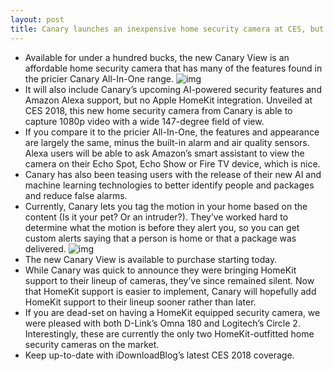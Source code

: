 ```yaml
---
layout: post
title: Canary launches an inexpensive home security camera at CES, but without HomeKit support
---
```

* Available for under a hundred bucks, the new Canary View is an affordable home security camera that has many of the features found in the pricier Canary All-In-One range.
![img](http://media.idownloadblog.com/wp-content/uploads/2018/01/Canary-View-AI-Security.jpg)
* It will also include Canary’s upcoming AI-powered security features and Amazon Alexa support, but no Apple HomeKit integration. Unveiled at CES 2018, this new home security camera from Canary is able to capture 1080p video with a wide 147-degree field of view.
* If you compare it to the pricier All-In-One, the features and appearance are largely the same, minus the built-in alarm and air quality sensors. Alexa users will be able to ask Amazon’s smart assistant to view the camera on their Echo Spot, Echo Show or Fire TV device, which is nice.
* Canary has also been teasing users with the release of their new AI and machine learning technologies to better identify people and packages and reduce false alarms.
* Currently, Canary lets you tag the motion in your home based on the content (Is it your pet? Or an intruder?). They’ve worked hard to determine what the motion is before they alert you, so you can get custom alerts saying that a person is home or that a package was delivered.
![img](http://media.idownloadblog.com/wp-content/uploads/2018/01/Canary-View.jpg)
* The new Canary View is available to purchase starting today.
* While Canary was quick to announce they were bringing HomeKit support to their lineup of cameras, they’ve since remained silent. Now that HomeKit support is easier to implement, Canary will hopefully add HomeKit support to their lineup sooner rather than later.
* If you are dead-set on having a HomeKit equipped security camera, we were pleased with both D-Link’s Omna 180 and Logitech’s Circle 2. Interestingly, these are currently the only two HomeKit-outfitted home security cameras on the market.
* Keep up-to-date with iDownloadBlog’s latest CES 2018 coverage.

